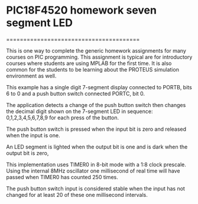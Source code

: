 # PIC18F4520 homework seven segment LED
=======================================

This is one way to complete the generic homework assignments
for many courses on PIC programming. This assignment is typical
are for introductory courses where students are using MPLAB for 
the first time. It is also common for the students to be learning
about the PROTEUS simulation environment as well.

This example has a single digit 7-segment display connected to
PORTB, bits 6 to 0 and a push button switch connected PORTC, bit 0.

The application detects a change of the push button switch then
changes the decimal digit shown on the 7-segment LED in sequence:
0,1,2,3,4,5,6,7,8,9 for each press of the button.

The push button switch is pressed when the input bit is zero and
released when the input is one.

An LED segment is lighted when the output bit is one and is
dark when the output bit is zero,

This implementation uses TIMER0 in 8-bit mode with a 1:8 clock prescale.
Using the internal 8MHz oscillator one millisecond of real time will
have passed when TIMER0 has counted 250 times.

The push button switch input is considered stable when the 
input has not changed for at least 20 of these one millisecond
intervals.
